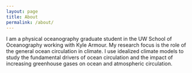 ```yaml
---
layout: page
title: About
permalink: /about/
---
```

I am a physical oceanography graduate student in the UW School of Oceanography working with Kyle Armour. My research focus is the role of the general ocean circulation in climate. I use idealized climate models to study the fundamental drivers of ocean circulation and the impact of increasing greenhouse gases on ocean and atmospheric circulation. 


